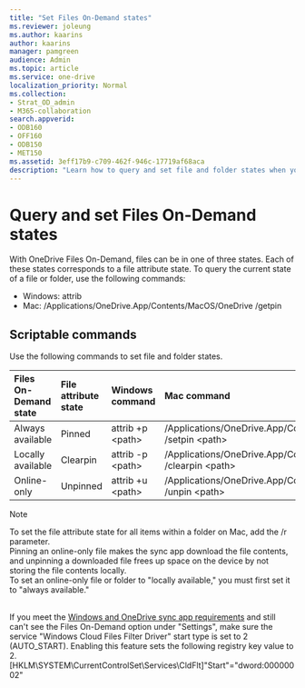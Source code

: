 ```yaml
---
title: "Set Files On-Demand states"
ms.reviewer: joleung
ms.author: kaarins
author: kaarins
manager: pamgreen
audience: Admin
ms.topic: article
ms.service: one-drive
localization_priority: Normal
ms.collection: 
- Strat_OD_admin
- M365-collaboration
search.appverid:
- ODB160
- OFF160
- ODB150
- MET150
ms.assetid: 3eff17b9-c709-462f-946c-17719af68aca
description: "Learn how to query and set file and folder states when you use Files On-Demand."
---
```


# Query and set Files On-Demand states

With OneDrive Files On-Demand, files can be in one of three states. Each of these states corresponds to a file attribute state.
To query the current state of a file or folder, use the following commands:

- Windows: attrib <Path to file or folder>
- Mac: /Applications/OneDrive.App/Contents/MacOS/OneDrive /getpin <Path to file or folder>

## Scriptable commands

Use the following commands to set file and folder states.

|**Files On-Demand state**|**File attribute state**|**Windows command**|**Mac command**|
|:-----|:-----|:-----|:-----|
|Always available	<br/> |Pinned	<br/> |attrib +p <path\><br/> |	/Applications/OneDrive.App/Contents/MacOS/OneDrive /setpin <path\><br/> |
|Locally available 	<br/> |Clearpin	<br/> |attrib -p <path\>	<br/> |/Applications/OneDrive.App/Contents/MacOS/OneDrive /clearpin <path\>|
|Online-only	<br/> |Unpinned	<br/> |attrib +u <path\><br/> |	/Applications/OneDrive.App/Contents/MacOS/OneDrive /unpin <path\>|

 > [!NOTE]
> To set the file attribute state for all items within a folder on Mac, add the /r parameter.<br>Pinning an online-only file makes the sync app download the file contents, and unpinning a downloaded file frees up space on the device by not storing the file contents locally.<br>
To set an online-only file or folder to "locally available," you must first set it to "always available."

<br>If you meet the [Windows and OneDrive sync app requirements](per-machine-installation.md) and still can't see the Files On-Demand option under "Settings", make sure the service "Windows Cloud Files Filter Driver" start type is set to 2 (AUTO_START). Enabling this feature sets the following registry key value to 2.
[HKLM\SYSTEM\CurrentControlSet\Services\CldFlt]"Start"="dword:00000002"

